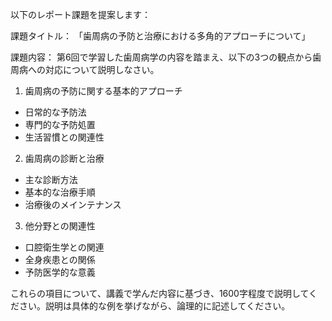 以下のレポート課題を提案します：

課題タイトル：
「歯周病の予防と治療における多角的アプローチについて」

課題内容：
第6回で学習した歯周病学の内容を踏まえ、以下の3つの観点から歯周病への対応について説明しなさい。

1. 歯周病の予防に関する基本的アプローチ
- 日常的な予防法
- 専門的な予防処置
- 生活習慣との関連性

2. 歯周病の診断と治療
- 主な診断方法
- 基本的な治療手順
- 治療後のメインテナンス

3. 他分野との関連性
- 口腔衛生学との関連
- 全身疾患との関係
- 予防医学的な意義

これらの項目について、講義で学んだ内容に基づき、1600字程度で説明してください。説明は具体的な例を挙げながら、論理的に記述してください。